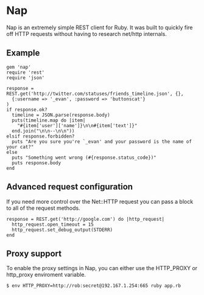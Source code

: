 # Nap

Nap is an extremely simple REST client for Ruby. It was built to quickly
fire off HTTP requests without having to research net/http internals.

## Example

    gem 'nap'
    require 'rest'
    require 'json'
    
    response = REST.get('http://twitter.com/statuses/friends_timeline.json', {},
      {:username => '_evan', :password => 'buttonscat'}
    )
    if response.ok?
      timeline = JSON.parse(response.body)
      puts(timeline.map do |item|
        "#{item['user']['name']}\n\n#{item['text']}"
      end.join("\n\n--\n\n"))
    elsif response.forbidden?
      puts "Are you sure you're `_evan' and your password is the name of your cat?"
    else
      puts "Something went wrong (#{response.status_code})"
      puts response.body
    end

## Advanced request configuration

If you need more control over the Net::HTTP request you can pass a block to
all of the request methods. 

    response = REST.get('http://google.com') do |http_request|
      http_request.open_timeout = 15
      http_request.set_debug_output(STDERR)
    end

## Proxy support

To enable the proxy settings in Nap, you can either use the HTTP\_PROXY or http\_proxy enviroment variable.

    $ env HTTP_PROXY=http://rob:secret@192.167.1.254:665 ruby app.rb